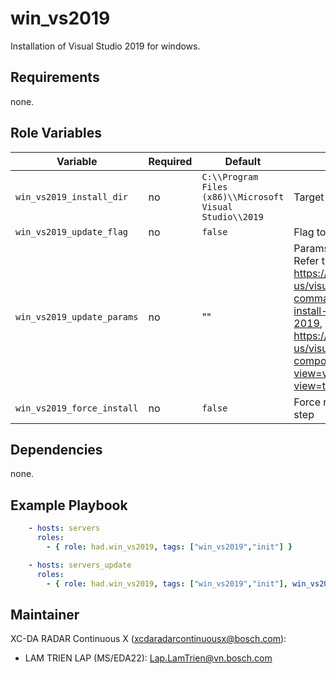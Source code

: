 win_vs2019
=========

Installation of Visual Studio 2019 for windows.

Requirements
------------

none.

Role Variables
--------------

Variable | Required | Default | Description
-------- | -------- | ------- | -----------
`win_vs2019_install_dir` | no | `C:\\Program Files (x86)\\Microsoft Visual Studio\\2019` |  Target directory for installation
`win_vs2019_update_flag` | no | `false` |  Flag to update package
`win_vs2019_update_params` | no | "" |  Params for update package. Refer to https://docs.microsoft.com/en-us/visualstudio/install/use-command-line-parameters-to-install-visual-studio?view=vs-2019, https://docs.microsoft.com/en-us/visualstudio/install/workload-component-id-vs-professional?view=vs-2019&preserve-view=true
`win_vs2019_force_install` | no | `false` |  Force run install, skip pre-check step

Dependencies
------------

none.

Example Playbook
----------------

```yml
    - hosts: servers
      roles:
        - { role: had.win_vs2019, tags: ["win_vs2019","init"] }
```

```yml
    - hosts: servers_update
      roles:
        - { role: had.win_vs2019, tags: ["win_vs2019","init"], win_vs2019_update_params: "--add <Component ID> --remove <Component ID>" }
```

Maintainer
------------------

XC-DA RADAR Continuous X (xcdaradarcontinuousx@bosch.com):
- LAM TRIEN LAP (MS/EDA22): Lap.LamTrien@vn.bosch.com